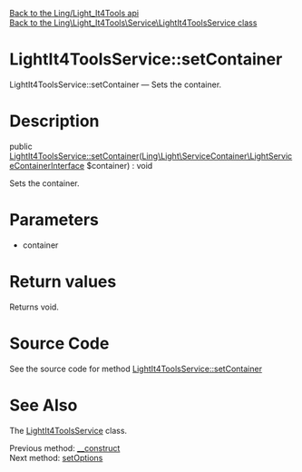 [Back to the Ling/Light_It4Tools api](https://github.com/lingtalfi/Light_It4Tools/blob/master/doc/api/Ling/Light_It4Tools.md)<br>
[Back to the Ling\Light_It4Tools\Service\LightIt4ToolsService class](https://github.com/lingtalfi/Light_It4Tools/blob/master/doc/api/Ling/Light_It4Tools/Service/LightIt4ToolsService.md)


LightIt4ToolsService::setContainer
================



LightIt4ToolsService::setContainer — Sets the container.




Description
================


public [LightIt4ToolsService::setContainer](https://github.com/lingtalfi/Light_It4Tools/blob/master/doc/api/Ling/Light_It4Tools/Service/LightIt4ToolsService/setContainer.md)([Ling\Light\ServiceContainer\LightServiceContainerInterface](https://github.com/lingtalfi/Light/blob/master/doc/api/Ling/Light/ServiceContainer/LightServiceContainerInterface.md) $container) : void




Sets the container.




Parameters
================


- container

    


Return values
================

Returns void.








Source Code
===========
See the source code for method [LightIt4ToolsService::setContainer](https://github.com/lingtalfi/Light_It4Tools/blob/master/Service/LightIt4ToolsService.php#L53-L56)


See Also
================

The [LightIt4ToolsService](https://github.com/lingtalfi/Light_It4Tools/blob/master/doc/api/Ling/Light_It4Tools/Service/LightIt4ToolsService.md) class.

Previous method: [__construct](https://github.com/lingtalfi/Light_It4Tools/blob/master/doc/api/Ling/Light_It4Tools/Service/LightIt4ToolsService/__construct.md)<br>Next method: [setOptions](https://github.com/lingtalfi/Light_It4Tools/blob/master/doc/api/Ling/Light_It4Tools/Service/LightIt4ToolsService/setOptions.md)<br>

